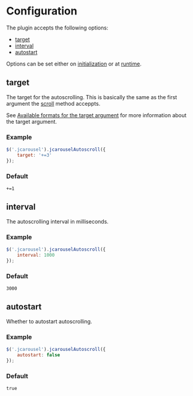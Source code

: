 Configuration
=============

The plugin accepts the following options:

* [target](#target)
* [interval](#interval)
* [autostart](#autostart)

Options can be set either on [initialization](installation.md#setup) or at
[runtime](api.md#reload).


target
------

The target for the autoscrolling. This is basically the same as the first
argument the [scroll](../../../reference/api.md#scroll) method acceppts.

See [Available formats for the target argument](../../../reference/api.md#available-formats-for-the-target-argument)
for more information about the target argument.

### Example

```javascript
$('.jcarousel').jcarouselAutoscroll({
    target: '+=3'
});
```

### Default

`+=1`


interval
--------

The autoscrolling interval in milliseconds.

### Example

```javascript
$('.jcarousel').jcarouselAutoscroll({
    interval: 1000
});
```

### Default

`3000`


autostart
---------

Whether to autostart autoscrolling.

### Example

```javascript
$('.jcarousel').jcarouselAutoscroll({
    autostart: false
});
```

### Default

`true`
